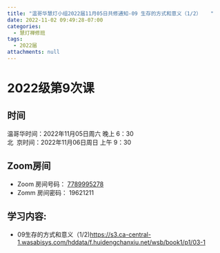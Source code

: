 ```yaml
---
title: "温哥华慧灯小组2022届11月05日共修通知-09 生存的方式和意义（1/2）   "
date: 2022-11-02 09:49:28-07:00
categories:
  - 慧灯禅修班
tags:
  - 2022届
attachments: null
---
```


# 2022级第9次课 

## 时间

温哥华时间：2022年11月05日周六 晚上 6：30  
北  京时间：2022年11月06日周日 上午 9：30

## Zoom房间

- Zoom 房间号码： [7789995278](https://us02web.zoom.us/j/7789995278?pwd=VjZmbWJFY2k2K0E5RVB2cTNIQmhqUT09)
- Zomm 房间密码： 19621211

## 学习内容:

- 09生存的方式和意义（1/2)<https://s3.ca-central-1.wasabisys.com/hddata/f.huidengchanxiu.net/wsb/book1/p1/03-1>  
